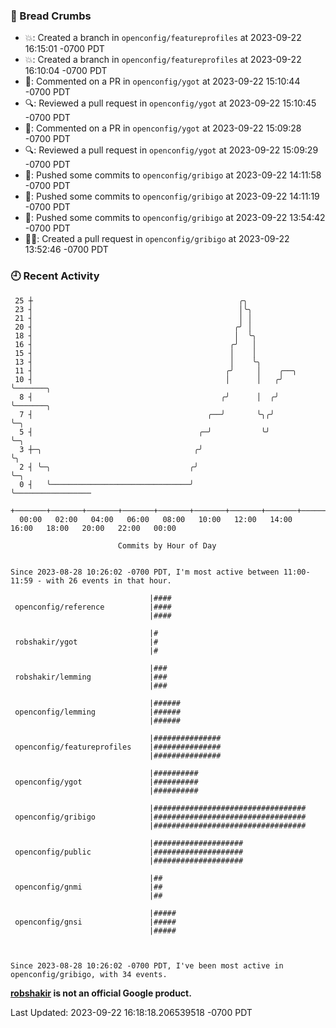 ### 🍞 Bread Crumbs

 * 💥: Created a branch in `openconfig/featureprofiles` at 2023-09-22 16:15:01 -0700 PDT
 * 💥: Created a branch in `openconfig/featureprofiles` at 2023-09-22 16:10:04 -0700 PDT
 * 💬: Commented on a PR in  `openconfig/ygot` at 2023-09-22 15:10:44 -0700 PDT
 * 🔍: Reviewed a pull request in  `openconfig/ygot` at 2023-09-22 15:10:45 -0700 PDT
 * 💬: Commented on a PR in  `openconfig/ygot` at 2023-09-22 15:09:28 -0700 PDT
 * 🔍: Reviewed a pull request in  `openconfig/ygot` at 2023-09-22 15:09:29 -0700 PDT
 * 🚢: Pushed some commits to `openconfig/gribigo` at 2023-09-22 14:11:58 -0700 PDT
 * 🚢: Pushed some commits to `openconfig/gribigo` at 2023-09-22 14:11:19 -0700 PDT
 * 🚢: Pushed some commits to `openconfig/gribigo` at 2023-09-22 13:54:42 -0700 PDT
 * ✍🏼: Created a pull request in `openconfig/gribigo` at 2023-09-22 13:52:46 -0700 PDT

### 🕘 Recent Activity
```
 25 ┼                                              ╭╮
 23 ┤                                              │╰╮
 21 ┤                                              │ │
 20 ┤                                             ╭╯ │
 18 ┤                                             │  ╰╮
 16 ┤                                            ╭╯   │
 15 ┤                                            │    │
 13 ┤                                            │    ╰╮
 11 ┤                                           ╭╯     │    ╭──╮
 10 ┤                                           │      │   ╭╯  ╰───────╮
  8 ┤                                          ╭╯      │  ╭╯           ╰───────╮
  7 ┤                                       ╭──╯       ╰╮╭╯                    ╰─╮
  5 ┤                                     ╭─╯           ╰╯                       ╰─╮
  3 ┼─╮                                  ╭╯                                        ╰╮
  2 ┤ ╰─╮                               ╭╯                                          ╰─╮
  0 ┤   ╰───────────────────────────────╯                                             ╰─────────────────
    +───────+───────+───────+───────+───────+───────+───────+───────+───────+───────+───────+───────+────
  00:00   02:00   04:00   06:00   08:00   10:00   12:00   14:00   16:00   18:00   20:00   22:00   00:00   

						Commits by Hour of Day


Since 2023-08-28 10:26:02 -0700 PDT, I'm most active between 11:00-11:59 - with 26 events in that hour.

```



```
                               |####
 openconfig/reference          |####
                               |####

                               |#
 robshakir/ygot                |#
                               |#

                               |###
 robshakir/lemming             |###
                               |###

                               |######
 openconfig/lemming            |######
                               |######

                               |###############
 openconfig/featureprofiles    |###############
                               |###############

                               |##########
 openconfig/ygot               |##########
                               |##########

                               |##################################
 openconfig/gribigo            |##################################
                               |##################################

                               |####################
 openconfig/public             |####################
                               |####################

                               |##
 openconfig/gnmi               |##
                               |##

                               |#####
 openconfig/gnsi               |#####
                               |#####



Since 2023-08-28 10:26:02 -0700 PDT, I've been most active in openconfig/gribigo, with 34 events.

```
**[robshakir](mailto:robjs@google.com) is not an official Google product.**  


Last Updated: 2023-09-22 16:18:18.206539518 -0700 PDT
